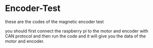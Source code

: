 # Encoder-Test

these are the codes of the magnetic encoder test

you should first connect the raspberry pi to the motor and encoder with CAN protocol and then run the code and it will give you the data of the motor and encoder.

